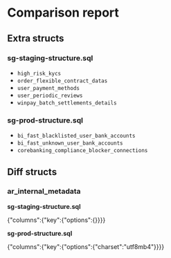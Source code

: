 # Comparison report

## Extra structs


### sg-staging-structure.sql

* `high_risk_kycs`
* `order_flexible_contract_datas`
* `user_payment_methods`
* `user_periodic_reviews`
* `winpay_batch_settlements_details`

### sg-prod-structure.sql

* `bi_fast_blacklisted_user_bank_accounts`
* `bi_fast_unknown_user_bank_accounts`
* `corebanking_compliance_blocker_connections`

## Diff structs

### ar_internal_metadata
<b>sg-staging-structure.sql</b>

{&quot;columns&quot;:{&quot;key&quot;:{&quot;options&quot;:{}}}}

<b>sg-prod-structure.sql</b>

{&quot;columns&quot;:{&quot;key&quot;:{&quot;options&quot;:{&quot;charset&quot;:&quot;utf8mb4&quot;}}}}


